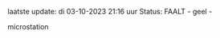 laatste update: 
di 03-10-2023 21:16   uur 
Status: FAALT - geel - 
<div class="service Y">microstation</div>